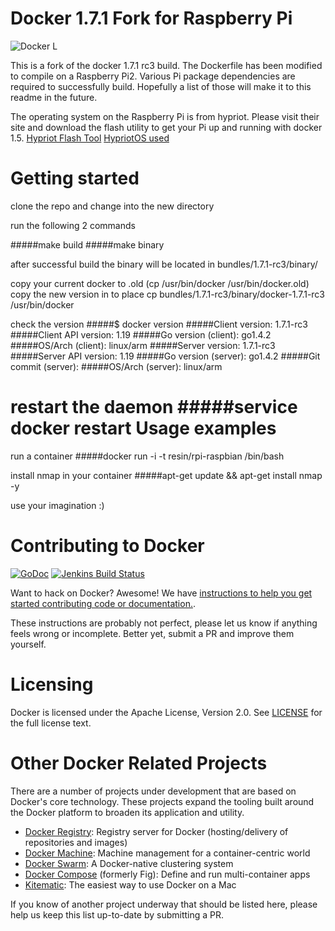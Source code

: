 Docker 1.7.1 Fork for Raspberry Pi
==================================

![Docker L](docs/static_files/docker-logo-compressed.png "Docker")

This is a fork of the docker 1.7.1 rc3 build.  The Dockerfile has been modified to compile on a Raspberry Pi2.  Various Pi  package dependencies are required to successfully build.  Hopefully a list of those will make it to this readme in the future.

The operating system on the Raspberry Pi is from hypriot.  Please visit their site and download the flash utility to get your Pi up and running with docker 1.5.  [Hypriot Flash Tool](https://github.com/hypriot/flash) [HypriotOS used](http://downloads.hypriot.com/hypriot-rpi-20150329-140334.img.zip)



Getting started
===============

clone the repo and change into the new directory

run the following 2 commands

#####make build
#####make binary

after successful build the binary will be located in bundles/1.7.1-rc3/binary/

copy your current docker to .old (cp /usr/bin/docker /usr/bin/docker.old)
copy the new version in to place cp bundles/1.7.1-rc3/binary/docker-1.7.1-rc3 /usr/bin/docker

check the version
#####$ docker version
#####Client version: 1.7.1-rc3
#####Client API version: 1.19
#####Go version (client): go1.4.2
#####OS/Arch (client): linux/arm
#####Server version: 1.7.1-rc3
#####Server API version: 1.19
#####Go version (server): go1.4.2
#####Git commit (server):
#####OS/Arch (server): linux/arm

restart the daemon
#####service docker restart
Usage examples
==============

run a container
#####docker run -i -t resin/rpi-raspbian /bin/bash

install nmap in your container
#####apt-get update && apt-get install nmap -y

use your imagination :)

Contributing to Docker
======================

[![GoDoc](https://godoc.org/github.com/docker/docker?status.svg)](https://godoc.org/github.com/docker/docker)
[![Jenkins Build Status](https://jenkins.dockerproject.org/job/Docker%20Master/badge/icon)](https://jenkins.dockerproject.org/job/Docker%20Master/)

Want to hack on Docker? Awesome! We have [instructions to help you get
started contributing code or documentation.](https://docs.docker.com/project/who-written-for/).

These instructions are probably not perfect, please let us know if anything
feels wrong or incomplete. Better yet, submit a PR and improve them yourself.

Licensing
=========
Docker is licensed under the Apache License, Version 2.0. See
[LICENSE](https://github.com/docker/docker/blob/master/LICENSE) for the full
license text.

Other Docker Related Projects
=============================
There are a number of projects under development that are based on Docker's
core technology. These projects expand the tooling built around the
Docker platform to broaden its application and utility.

* [Docker Registry](https://github.com/docker/distribution): Registry 
server for Docker (hosting/delivery of repositories and images)
* [Docker Machine](https://github.com/docker/machine): Machine management 
for a container-centric world
* [Docker Swarm](https://github.com/docker/swarm): A Docker-native clustering 
system
* [Docker Compose](https://github.com/docker/compose) (formerly Fig): 
Define and run multi-container apps
* [Kitematic](https://github.com/kitematic/kitematic): The easiest way to use 
Docker on a Mac

If you know of another project underway that should be listed here, please help 
us keep this list up-to-date by submitting a PR.
